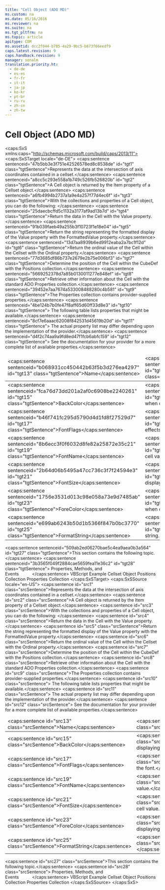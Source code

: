 ```yaml
---
title: "Cell Object (ADO MD)"
ms.custom: na
ms.date: 05/16/2016
ms.reviewer: na
ms.suite: na
ms.tgt_pltfrm: na
ms.topic: article
apitype: COM
ms.assetid: dcc2f044-b785-4a29-9bc5-b673f66eedf9
caps.latest.revision: 9
caps.handback.revision: 9
manager: sonalm
translation.priority.ht: 
  - de-de
  - es-es
  - fr-fr
  - it-it
  - ja-jp
  - ko-kr
  - pt-br
  - ru-ru
  - zh-cn
  - zh-tw
---
```

# Cell Object (ADO MD)
<?xml version="1.0" encoding="utf-8"?>
<caps:SxS xmlns:caps="http://schemas.microsoft.com/build/caps/2013/11">
  <caps:SxSTarget locale="de-DE">
    <developerReferenceWithoutSyntaxDocument xsi:schemaLocation="http://ddue.schemas.microsoft.com/authoring/2003/5 http://dduestorage.blob.core.windows.net/ddueschema/developer.xsd" xmlns="http://ddue.schemas.microsoft.com/authoring/2003/5" xmlns:xlink="http://www.w3.org/1999/xlink" xmlns:xsi="http://www.w3.org/2001/XMLSchema-instance">
      <introduction>
        <para>
          <caps:sentence sentenceid="47b5bb3e3f751e42526578ed8c8538de" id="tgt1" class="tgtSentence">Represents the data at the intersection of axis coordinates contained in a cellset.</caps:sentence>
        </para>
      </introduction>
      <languageReferenceRemarks>
        <content>
          <para>
            <caps:sentence sentenceid="a8cc5c293e558a1b749c526fb526820b" id="tgt2" class="tgtSentence">A <legacyBold>Cell</legacyBold> object is returned by the <legacyLink xlink:href="0e93d79b-b12e-4e98-889e-c2dfcca20fd0">Item</legacyLink> property of a <legacyLink xlink:href="5e2452c0-cac0-49b2-8099-836c35794d50">Cellset</legacyLink> object.</caps:sentence>
          </para>
          <para>
            <caps:sentence sentenceid="a6fb4994b2737a1a9e4a257f77d4ec6f" id="tgt3" class="tgtSentence">With the collections and properties of a <legacyBold>Cell</legacyBold> object, you can do the following:  </caps:sentence>
          </para>
          <list class="bullet">
            <listItem>
              <para>
                <caps:sentence sentenceid="25daecbcffd5c1132a3177af9ad13b7d" id="tgt4" class="tgtSentence">Return the data in the <legacyBold>Cell</legacyBold> with the <legacyLink xlink:href="70dc5cff-0b05-456d-b86b-2686fe4e7ce6">Value</legacyLink> property.</caps:sentence>
              </para>
            </listItem>
            <listItem>
              <para>
                <caps:sentence sentenceid="91b039faeb49a255b3f10723f1e18e04" id="tgt5" class="tgtSentence">Return the string representing the formatted display of the <legacyBold>Value</legacyBold> property with the <legacyLink xlink:href="5c06451e-06ec-4da6-9a87-2d043469248a">FormattedValue</legacyLink> property.</caps:sentence>
              </para>
            </listItem>
            <listItem>
              <para>
                <caps:sentence sentenceid="13d7aa8939b6ed9912eaba2a7bc1f12d" id="tgt6" class="tgtSentence">Return the ordinal value of the <legacyBold>Cell</legacyBold> within the <legacyBold>Cellset</legacyBold> with the <legacyLink xlink:href="a6001168-b954-47f0-ba0d-c05c4cc40c58">Ordinal</legacyLink> property.</caps:sentence>
              </para>
            </listItem>
            <listItem>
              <para>
                <caps:sentence sentenceid="77d3685df86b737e2679e2b75e006bf3" id="tgt7" class="tgtSentence">Determine the position of the <legacyBold>Cell</legacyBold> within the <legacyLink xlink:href="feb2581c-fc41-471c-bb69-29f8a55fda70">CubeDef</legacyLink> with the <legacyLink xlink:href="5b9e7545-cf30-464d-80ef-5c99c8306bab">Positions</legacyLink> collection.</caps:sentence>
              </para>
            </listItem>
            <listItem>
              <para>
                <caps:sentence sentenceid="5669252378d7a85b0130011277e848ef" id="tgt8" class="tgtSentence">Retrieve other information about the <legacyBold>Cell</legacyBold> with the standard ADO <legacyLink xlink:href="1d539aa8-ce0d-4418-ab03-8d0a3c1e9d82">Properties</legacyLink> collection.</caps:sentence>
              </para>
            </listItem>
          </list>
          <para>
            <caps:sentence sentenceid="39452e7aa7674a533008488280c4b581" id="tgt9" class="tgtSentence">The <legacyBold>Properties</legacyBold> collection contains provider-supplied properties.</caps:sentence>
            <caps:sentence sentenceid="4be124b7b0fe47f8aff65d60ff33d8e3" id="tgt10" class="tgtSentence"> The following table lists properties that might be available.</caps:sentence>
            <caps:sentence sentenceid="8cf7e6aaac62008f842531d45619b20d" id="tgt11" class="tgtSentence"> The actual property list may differ depending upon the implementation of the provider.</caps:sentence>
            <caps:sentence sentenceid="d4f2c74aa9a9fd8ed47f1fcb6abfc159" id="tgt12" class="tgtSentence"> See the documentation for your provider for a more complete list of available properties.</caps:sentence>
          </para>
          <table>
            <thead>
              <tr>
                <TD>
                  <para>
                    <caps:sentence sentenceid="b068931cc450442b63f5b3d276ea4297" id="tgt13" class="tgtSentence">Name</caps:sentence>
                  </para>
                </TD>
                <TD>
                  <para>
                    <caps:sentence sentenceid="67daf92c833c41c95db874e18fcb2786" id="tgt14" class="tgtSentence">Description</caps:sentence>
                  </para>
                </TD>
              </tr>
            </thead>
            <tbody>
              <tr>
                <TD>
                  <para>
                    <caps:sentence sentenceid="fca76d73dd201a2af0c6908be2240261" id="tgt15" class="tgtSentence">BackColor</caps:sentence>
                  </para>
                </TD>
                <TD>
                  <para>
                    <caps:sentence sentenceid="02d5f8dd0a8fb47c9b98ec62b7cff8d9" id="tgt16" class="tgtSentence">Background color used when displaying the cell.</caps:sentence>
                  </para>
                </TD>
              </tr>
              <tr>
                <TD>
                  <para>
                    <caps:sentence sentenceid="b46f741fc295d5790d4d1fd8f27529d7" id="tgt17" class="tgtSentence">FontFlags</caps:sentence>
                  </para>
                </TD>
                <TD>
                  <para>
                    <caps:sentence sentenceid="d7e8852f782923f032860fdeb0c5314a" id="tgt18" class="tgtSentence">Bitmask detailing effects on the font.</caps:sentence>
                  </para>
                </TD>
              </tr>
              <tr>
                <TD>
                  <para>
                    <caps:sentence sentenceid="8b6ecc3f0f6032d8fe82a25872e35c21" id="tgt19" class="tgtSentence">FontName</caps:sentence>
                  </para>
                </TD>
                <TD>
                  <para>
                    <caps:sentence sentenceid="ada791e84fe4006069807ee9b0546e64" id="tgt20" class="tgtSentence">Font used to display the cell value.</caps:sentence>
                  </para>
                </TD>
              </tr>
              <tr>
                <TD>
                  <para>
                    <caps:sentence sentenceid="2b64d06b5495a47cc736c3f7f24594e3" id="tgt21" class="tgtSentence">FontSize</caps:sentence>
                  </para>
                </TD>
                <TD>
                  <para>
                    <caps:sentence sentenceid="5be4068be4b8853a8f797fd53dfd7919" id="tgt22" class="tgtSentence">Font size used to display the cell value.</caps:sentence>
                  </para>
                </TD>
              </tr>
              <tr>
                <TD>
                  <para>
                    <caps:sentence sentenceid="1756e3531d013c98e058a73e9d7485ab" id="tgt23" class="tgtSentence">ForeColor</caps:sentence>
                  </para>
                </TD>
                <TD>
                  <para>
                    <caps:sentence sentenceid="ca46c132602c70717656792d0d519d6b" id="tgt24" class="tgtSentence">Foreground color used when displaying the cell.</caps:sentence>
                  </para>
                </TD>
              </tr>
              <tr>
                <TD>
                  <para>
                    <caps:sentence sentenceid="e699ab6243b50d1b5366f847b0bc3770" id="tgt25" class="tgtSentence">FormatString</caps:sentence>
                  </para>
                </TD>
                <TD>
                  <para>
                    <caps:sentence sentenceid="854eabfa4d89ab75f5f3f85b69300b89" id="tgt26" class="tgtSentence">Value in a formatted string.</caps:sentence>
                  </para>
                </TD>
              </tr>
            </tbody>
          </table>
          <para>
            <caps:sentence sentenceid="509ab2ed06270bae5c4ea9aea0b3a564" id="tgt27" class="tgtSentence">This section contains the following topic.</caps:sentence>
          </para>
          <list class="bullet">
            <listItem>
              <para>
                <caps:sentence sentenceid="3b3565f049f2884cae5659fea11e36c2" id="tgt28" class="tgtSentence">
                  <legacyLink xlink:href="c45d795b-3272-4df4-a54c-7cd4fcb187fd">Properties, Methods, and Events</legacyLink>           </caps:sentence>
              </para>
            </listItem>
          </list>
        </content>
      </languageReferenceRemarks>
      <relatedTopics>
        <link xlink:href="b4647211-2566-4657-ae7b-3dd761457d7b">VBScript Example</link>
        <link xlink:href="5e2452c0-cac0-49b2-8099-836c35794d50">Cellset Object</link>
        <link xlink:href="5b9e7545-cf30-464d-80ef-5c99c8306bab">Positions Collection</link>
        <link xlink:href="1d539aa8-ce0d-4418-ab03-8d0a3c1e9d82">Properties Collection</link>
      </relatedTopics>
    </developerReferenceWithoutSyntaxDocument>
  </caps:SxSTarget>
  <caps:SxSSource locale="en-US">
    <developerReferenceWithoutSyntaxDocument xsi:schemaLocation="http://ddue.schemas.microsoft.com/authoring/2003/5 http://dduestorage.blob.core.windows.net/ddueschema/developer.xsd" xmlns="http://ddue.schemas.microsoft.com/authoring/2003/5" xmlns:xlink="http://www.w3.org/1999/xlink" xmlns:xsi="http://www.w3.org/2001/XMLSchema-instance">
      <introduction>
        <para>
          <caps:sentence id="src1" class="srcSentence">Represents the data at the intersection of axis coordinates contained in a cellset.</caps:sentence>
        </para>
      </introduction>
      <languageReferenceRemarks>
        <content>
          <para>
            <caps:sentence id="src2" class="srcSentence">A <legacyBold>Cell</legacyBold> object is returned by the <legacyLink xlink:href="0e93d79b-b12e-4e98-889e-c2dfcca20fd0">Item</legacyLink> property of a <legacyLink xlink:href="5e2452c0-cac0-49b2-8099-836c35794d50">Cellset</legacyLink> object.</caps:sentence>
          </para>
          <para>
            <caps:sentence id="src3" class="srcSentence">With the collections and properties of a <legacyBold>Cell</legacyBold> object, you can do the following:  </caps:sentence>
          </para>
          <list class="bullet">
            <listItem>
              <para>
                <caps:sentence id="src4" class="srcSentence">Return the data in the <legacyBold>Cell</legacyBold> with the <legacyLink xlink:href="70dc5cff-0b05-456d-b86b-2686fe4e7ce6">Value</legacyLink> property.</caps:sentence>
              </para>
            </listItem>
            <listItem>
              <para>
                <caps:sentence id="src5" class="srcSentence">Return the string representing the formatted display of the <legacyBold>Value</legacyBold> property with the <legacyLink xlink:href="5c06451e-06ec-4da6-9a87-2d043469248a">FormattedValue</legacyLink> property.</caps:sentence>
              </para>
            </listItem>
            <listItem>
              <para>
                <caps:sentence id="src6" class="srcSentence">Return the ordinal value of the <legacyBold>Cell</legacyBold> within the <legacyBold>Cellset</legacyBold> with the <legacyLink xlink:href="a6001168-b954-47f0-ba0d-c05c4cc40c58">Ordinal</legacyLink> property.</caps:sentence>
              </para>
            </listItem>
            <listItem>
              <para>
                <caps:sentence id="src7" class="srcSentence">Determine the position of the <legacyBold>Cell</legacyBold> within the <legacyLink xlink:href="feb2581c-fc41-471c-bb69-29f8a55fda70">CubeDef</legacyLink> with the <legacyLink xlink:href="5b9e7545-cf30-464d-80ef-5c99c8306bab">Positions</legacyLink> collection.</caps:sentence>
              </para>
            </listItem>
            <listItem>
              <para>
                <caps:sentence id="src8" class="srcSentence">Retrieve other information about the <legacyBold>Cell</legacyBold> with the standard ADO <legacyLink xlink:href="1d539aa8-ce0d-4418-ab03-8d0a3c1e9d82">Properties</legacyLink> collection.</caps:sentence>
              </para>
            </listItem>
          </list>
          <para>
            <caps:sentence id="src9" class="srcSentence">The <legacyBold>Properties</legacyBold> collection contains provider-supplied properties.</caps:sentence>
            <caps:sentence id="src10" class="srcSentence"> The following table lists properties that might be available.</caps:sentence>
            <caps:sentence id="src11" class="srcSentence"> The actual property list may differ depending upon the implementation of the provider.</caps:sentence>
            <caps:sentence id="src12" class="srcSentence"> See the documentation for your provider for a more complete list of available properties.</caps:sentence>
          </para>
          <table>
            <thead>
              <tr>
                <TD>
                  <para>
                    <caps:sentence id="src13" class="srcSentence">Name</caps:sentence>
                  </para>
                </TD>
                <TD>
                  <para>
                    <caps:sentence id="src14" class="srcSentence">Description</caps:sentence>
                  </para>
                </TD>
              </tr>
            </thead>
            <tbody>
              <tr>
                <TD>
                  <para>
                    <caps:sentence id="src15" class="srcSentence">BackColor</caps:sentence>
                  </para>
                </TD>
                <TD>
                  <para>
                    <caps:sentence id="src16" class="srcSentence">Background color used when displaying the cell.</caps:sentence>
                  </para>
                </TD>
              </tr>
              <tr>
                <TD>
                  <para>
                    <caps:sentence id="src17" class="srcSentence">FontFlags</caps:sentence>
                  </para>
                </TD>
                <TD>
                  <para>
                    <caps:sentence id="src18" class="srcSentence">Bitmask detailing effects on the font.</caps:sentence>
                  </para>
                </TD>
              </tr>
              <tr>
                <TD>
                  <para>
                    <caps:sentence id="src19" class="srcSentence">FontName</caps:sentence>
                  </para>
                </TD>
                <TD>
                  <para>
                    <caps:sentence id="src20" class="srcSentence">Font used to display the cell value.</caps:sentence>
                  </para>
                </TD>
              </tr>
              <tr>
                <TD>
                  <para>
                    <caps:sentence id="src21" class="srcSentence">FontSize</caps:sentence>
                  </para>
                </TD>
                <TD>
                  <para>
                    <caps:sentence id="src22" class="srcSentence">Font size used to display the cell value.</caps:sentence>
                  </para>
                </TD>
              </tr>
              <tr>
                <TD>
                  <para>
                    <caps:sentence id="src23" class="srcSentence">ForeColor</caps:sentence>
                  </para>
                </TD>
                <TD>
                  <para>
                    <caps:sentence id="src24" class="srcSentence">Foreground color used when displaying the cell.</caps:sentence>
                  </para>
                </TD>
              </tr>
              <tr>
                <TD>
                  <para>
                    <caps:sentence id="src25" class="srcSentence">FormatString</caps:sentence>
                  </para>
                </TD>
                <TD>
                  <para>
                    <caps:sentence id="src26" class="srcSentence">Value in a formatted string.</caps:sentence>
                  </para>
                </TD>
              </tr>
            </tbody>
          </table>
          <para>
            <caps:sentence id="src27" class="srcSentence">This section contains the following topic.</caps:sentence>
          </para>
          <list class="bullet">
            <listItem>
              <para>
                <caps:sentence id="src28" class="srcSentence">
                  <legacyLink xlink:href="c45d795b-3272-4df4-a54c-7cd4fcb187fd">Properties, Methods, and Events</legacyLink>           </caps:sentence>
              </para>
            </listItem>
          </list>
        </content>
      </languageReferenceRemarks>
      <relatedTopics>
        <link xlink:href="b4647211-2566-4657-ae7b-3dd761457d7b">VBScript Example</link>
        <link xlink:href="5e2452c0-cac0-49b2-8099-836c35794d50">Cellset Object</link>
        <link xlink:href="5b9e7545-cf30-464d-80ef-5c99c8306bab">Positions Collection</link>
        <link xlink:href="1d539aa8-ce0d-4418-ab03-8d0a3c1e9d82">Properties Collection</link>
      </relatedTopics>
    </developerReferenceWithoutSyntaxDocument>
  </caps:SxSSource>
</caps:SxS>